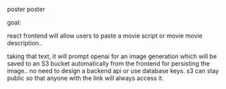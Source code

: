 poster poster

goal:

react frontend will allow users to paste a movie script or movie movie description.. 

taking that text, it will prompt openai for an image generation which will be saved to an S3 bucket automatically from the frontend for persisting the image.. no need to design a backend api or use database keys. s3 can stay public so that anyone with the link will always access it. 